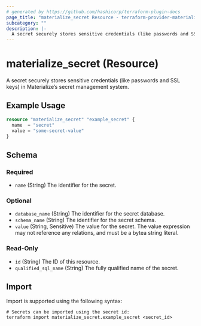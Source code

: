 ```yaml
---
# generated by https://github.com/hashicorp/terraform-plugin-docs
page_title: "materialize_secret Resource - terraform-provider-materialize"
subcategory: ""
description: |-
  A secret securely stores sensitive credentials (like passwords and SSL keys) in Materialize’s secret management system.
---
```


# materialize_secret (Resource)

A secret securely stores sensitive credentials (like passwords and SSL keys) in Materialize’s secret management system.

## Example Usage

```terraform
resource "materialize_secret" "example_secret" {
  name  = "secret"
  value = "some-secret-value"
}
```

<!-- schema generated by tfplugindocs -->
## Schema

### Required

- `name` (String) The identifier for the secret.

### Optional

- `database_name` (String) The identifier for the secret database.
- `schema_name` (String) The identifier for the secret schema.
- `value` (String, Sensitive) The value for the secret. The value expression may not reference any relations, and must be a bytea string literal.

### Read-Only

- `id` (String) The ID of this resource.
- `qualified_sql_name` (String) The fully qualified name of the secret.

## Import

Import is supported using the following syntax:

```shell
# Secrets can be imported using the secret id:
terraform import materialize_secret.example_secret <secret_id>
```
